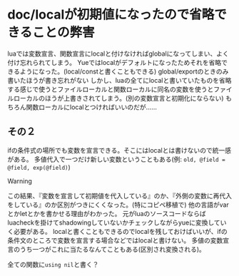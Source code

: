 # doc/localが初期値になったので省略できることの弊害

luaでは変数宣言、関数宣言にlocalと付けなければglobalになってしまい、よく付け忘れられてしまう。
Yueではlocalがデフォルトになったためそれを省略できるようになった。(local/constと書くこともできる)
global/exportのときのみ書いたほうが書き忘れがない
しかし、luaの全てにlocalと書いていたものを省略する感じで使うとファイルローカルと関数ローカルに同名の変数を使うとファイルローカルのほうが上書きされてしまう。(別の変数宣言と初期化にならない)
もちろん関数ローカルにlocalとつければいいのだが……

## その２

ifの条件式の場所でも変数を宣言できる。そこにはlocalとは書けないので統一感がある。
多値代入で一つだけ新しい変数ということもある(例: `old, @field = @field, exp(@field)`)

> [!warning]
> この結果、『変数を宣言して初期値を代入している』のか、『外側の変数に再代入をしている』のか区別がつきにくくなった。(特にコピペ移植で)
> 他の言語がvarとかletとかを書かせる理由がわかった。
> 元がluaのソースコードならばluacheckを掛けてshadowingしていないかチェックしながらyueに変換していく必要がある。
> localと書くこともできるのでlocalを残しておけばいいが、ifの条件文のところで変数を宣言する場合などではlocalと書けない。
> 多値の変数宣言のうち一つがこれに当たるなんてこともある(区別され変換される)。

全ての関数に`using nil`と書く？
